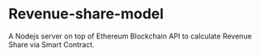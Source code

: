 # Revenue-share-model
A Nodejs server on top of Ethereum Blockchain API to calculate Revenue Share via Smart Contract.
